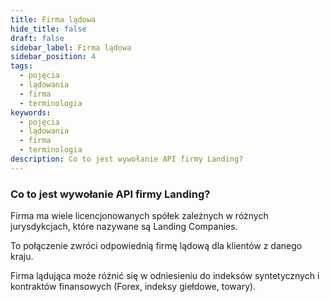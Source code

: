 ```yaml
---
title: Firma lądowa
hide_title: false
draft: false
sidebar_label: Firma lądowa
sidebar_position: 4
tags:
  - pojęcia
  - lądowania
  - firma
  - terminologia
keywords:
  - pojęcia
  - lądowania
  - firma
  - terminologia
description: Co to jest wywołanie API firmy Landing?
---
```


### Co to jest wywołanie API firmy Landing?

Firma ma wiele licencjonowanych spółek zależnych w różnych jurysdykcjach, które nazywane są Landing Companies.

To połączenie zwróci odpowiednią firmę lądową dla klientów z danego kraju.

Firma lądująca może różnić się w odniesieniu do indeksów syntetycznych i kontraktów finansowych (Forex, indeksy giełdowe, towary).

